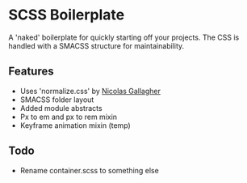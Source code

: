 SCSS Boilerplate
================

A 'naked' boilerplate for quickly starting off your projects. The CSS is handled with a SMACSS structure for maintainability.

## Features

* Uses 'normalize.css' by [Nicolas Gallagher](https://github.com/necolas)
* SMACSS folder layout
* Added module abstracts
* Px to em and px to rem mixin
* Keyframe animation mixin (temp)

## Todo

* Rename container.scss to something else